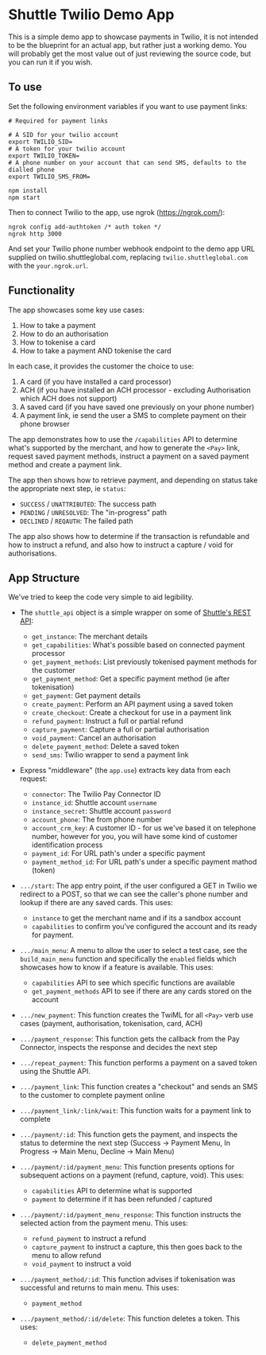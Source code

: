 # Shuttle Twilio Demo App

This is a simple demo app to showcase payments in Twilio, it is not intended to be the blueprint for an actual app, but rather just a working demo. You will probably get the most value out of just reviewing the source code, but you can run it if you wish.

## To use

Set the following environment variables if you want to use payment links:

```
# Required for payment links

# A SID for your twilio account
export TWILIO_SID= 
# A token for your twilio account
export TWILIO_TOKEN= 
# A phone number on your account that can send SMS, defaults to the dialled phone
export TWILIO_SMS_FROM= 
```

```
npm install
npm start
```

Then to connect Twilio to the app, use ngrok (https://ngrok.com/):

```
ngrok config add-authtoken /* auth token */
ngrok http 3000
```

And set your Twilio phone number webhook endpoint to the demo app URL supplied on twilio.shuttleglobal.com, replacing `twilio.shuttleglobal.com` with the `your.ngrok.url`.


## Functionality

The app showcases some key use cases:

1. How to take a payment
2. How to do an authorisation
3. How to tokenise a card
4. How to take a payment AND tokenise the card

In each case, it provides the customer the choice to use:

1. A card (if you have installed a card processor)
2. ACH (if you have installed an ACH processor - excluding Authorisation which ACH does not support)
3. A saved card (if you have saved one previously on your phone number)
4. A payment link, ie send the user a SMS to complete payment on their phone browser

The app demonstrates how to use the `/capabilities` API to determine what's supported by the merchant, and how to generate the `<Pay>` link, request saved payment methods, instruct a payment on a saved payment method and create a payment link.

The app then shows how to retrieve payment, and depending on status take the appropriate next step, ie `status`:

* `SUCCESS` / `UNATTRIBUTED`: The success path
* `PENDING` / `UNRESOLVED`: The "in-progress" path
* `DECLINED` / `REQAUTH`: The failed path 

The app also shows how to determine if the transaction is refundable and how to instruct a refund, and also how to instruct a capture / void for authorisations.

## App Structure

We've tried to keep the code very simple to aid legibility.

* The `shuttle_api` object is a simple wrapper on some of [Shuttle's REST API](https://api.shuttleglobal.com/):

	- `get_instance`: The merchant details
	- `get_capabilities`: What's possible based on connected payment processor
	- `get_payment_methods`: List previously tokenised payment methods for the customer
	- `get_payment_method`: Get a specific payment method (ie after tokenisation)
	- `get_payment`: Get payment details
	- `create_payment`: Perform an API payment using a saved token
	- `create_checkout`: Create a checkout for use in a payment link 
	- `refund_payment`: Instruct a full or partial refund
	- `capture_payment`: Capture a full or partial authorisation
	- `void_payment`: Cancel an authorisation
	- `delete_payment_method`: Delete a saved token
	- `send_sms`: Twilio wrapper to send a payment link

* Express "middleware" (the `app.use`) extracts key data from each request:

	- `connector`: The Twilio Pay Connector ID
	- `instance_id`: Shuttle account `username` 
	- `instance_secret`: Shuttle account `password`
	- `account_phone`: The from phone number 
	- `account_crm_key`: A customer ID - for us we've based it on telephone number, however for you, you will have some kind of customer identification process
	- `payment_id`: For URL path's under a specific payment 
	- `payment_method_id`: For URL path's under a specific payment mathod (token) 

* `.../start`: The app entry point, if the user configured a GET in Twilio we redirect to a POST, so that we can see the caller's phone number and lookup if there are any saved cards. This uses:

	- `instance` to get the merchant name and if its a sandbox account
	- `capabilities` to confirm you've configured the account and its ready for payment.

* `.../main_menu`: A menu to allow the user to select a test case, see the `build_main_menu` function and specifically the `enabled` fields which showcases how to know if a feature is available. This uses:

	- `capabilities` API to see which specific functions are available
	- `get_payment_methods` API to see if there are any cards stored on the account

* `.../new_payment`: This function creates the TwiML for all `<Pay>` verb use cases (payment, authorisation, tokenisation, card, ACH) 
* `.../payment_response`: This function gets the callback from the Pay Connector, inspects the response and decides the next step
* `.../repeat_payment`: This function performs a payment on a saved token using the Shuttle API.
* `.../payment_link`: This function creates a "checkout" and sends an SMS to the customer to complete payment online
* `.../payment_link/:link/wait`: This function waits for a payment link to complete
* `.../payment/:id`: This function gets the payment, and inspects the status to determine the next step (Success -> Payment Menu, In Progress -> Main Menu, Decline -> Main Menu)
* `.../payment/:id/payment_menu`: This function presents options for subsequent actions on a payment (refund, capture, void). This uses:

	- `capabilities` API to determine what is supported
	- `payment` to determine if it has been refunded / captured

* `.../payment/:id/payment_menu_response`: This function instructs the selected action from the payment menu. This uses:

	- `refund_payment` to instruct a refund
	- `capture_payment` to instruct a capture, this then goes back to the menu to allow refund
	- `void_payment` to instruct a void

* `.../payment_method/:id`: This function advises if tokenisation was successful and returns to main menu. This uses:

	- `payment_method` 

* `.../payment_method/:id/delete`: This function deletes a token. This uses:

	- `delete_payment_method` 


